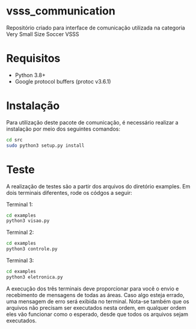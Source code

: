 # vsss_communication
Repositório criado para interface de comunicação utilizada na categoria Very Small Size Soccer VSSS

# Requisitos
* Python 3.8+
* Google protocol buffers (protoc v3.6.1)

# Instalação
Para utilização deste pacote de comunicação, é necessário realizar a instalação por meio dos seguintes comandos:

```bash
cd src
sudo python3 setup.py install
```

# Teste
A realização de testes são a partir dos arquivos do diretório examples. Em dois terminais diferentes, rode os códgos a seguir:


Terminal 1:
```bash
cd examples
python3 visao.py
```

Terminal 2:
```bash
cd examples
python3 controle.py
```

Terminal 3:
```bash
cd examples
python3 eletronica.py
```

A execução dos três terminais deve proporcionar para você o envio e recebimento de mensagens de todas as áreas. Caso algo esteja errado, uma mensagem de erro será exibida no terminal.
Nota-se também que os arquivos não precisam ser executados nesta ordem, em qualquer ordem eles vão funcionar como o esperado, desde que todos os arquivos sejam executados.
